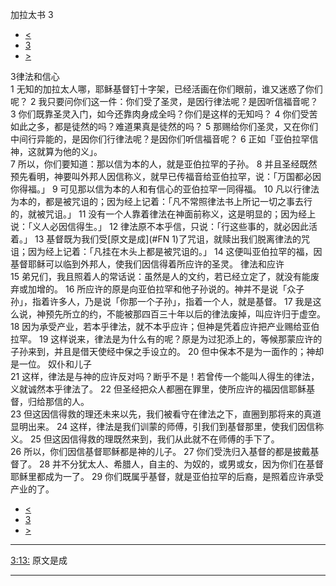 ﻿





 加拉太书 3




* [<](bible/GAL02.md)
* [3](bible/GAL.md)
* [>](bible/GAL04.md)



 
3律法和信心  
1 无知的加拉太人哪，耶稣基督钉十字架，已经活画在你们眼前，谁又迷惑了你们呢？ 
2 我只要问你们这一件：你们受了圣灵，是因行律法呢？是因听信福音呢？ 
3 你们既靠圣灵入门，如今还靠肉身成全吗？你们是这样的无知吗？ 
4 你们受苦如此之多，都是徒然的吗？难道果真是徒然的吗？ 
5 那赐给你们圣灵，又在你们中间行异能的，是因你们行律法呢？是因你们听信福音呢？ 
6 正如「亚伯拉罕信神，这就算为他的义」。  
7 所以，你们要知道：那以信为本的人，就是亚伯拉罕的子孙。 
8 并且圣经既然预先看明，神要叫外邦人因信称义，就早已传福音给亚伯拉罕，说：「万国都必因你得福。」 
9 可见那以信为本的人和有信心的亚伯拉罕一同得福。 
10 凡以行律法为本的，都是被咒诅的；因为经上记着：「凡不常照律法书上所记一切之事去行的，就被咒诅。」 
11 没有一个人靠着律法在神面前称义，这是明显的；因为经上说：「义人必因信得生。」 
12 律法原不本乎信，只说：「行这些事的，就必因此活着。」 
13 基督既为我们受[原文是成](#FN
1)了咒诅，就赎出我们脱离律法的咒诅；因为经上记着：「凡挂在木头上都是被咒诅的。」 
14 这便叫亚伯拉罕的福，因基督耶稣可以临到外邦人，使我们因信得着所应许的圣灵。 律法和应许  
15 弟兄们，我且照着人的常话说：虽然是人的文约，若已经立定了，就没有能废弃或加增的。 
16 所应许的原是向亚伯拉罕和他子孙说的。神并不是说「众子孙」，指着许多人，乃是说「你那一个子孙」，指着一个人，就是基督。 
17 我是这么说，神预先所立的约，不能被那四百三十年以后的律法废掉，叫应许归于虚空。 
18 因为承受产业，若本乎律法，就不本乎应许；但神是凭着应许把产业赐给亚伯拉罕。 
19 这样说来，律法是为什么有的呢？原是为过犯添上的，等候那蒙应许的子孙来到，并且是借天使经中保之手设立的。 
20 但中保本不是为一面作的；神却是一位。 奴仆和儿子  
21 这样，律法是与神的应许反对吗？断乎不是！若曾传一个能叫人得生的律法，义就诚然本乎律法了。 
22 但圣经把众人都圈在罪里，使所应许的福因信耶稣基督，归给那信的人。  
23 但这因信得救的理还未来以先，我们被看守在律法之下，直圈到那将来的真道显明出来。 
24 这样，律法是我们训蒙的师傅，引我们到基督那里，使我们因信称义。 
25 但这因信得救的理既然来到，我们从此就不在师傅的手下了。  
26 所以，你们因信基督耶稣都是神的儿子。 
27 你们受洗归入基督的都是披戴基督了。 
28 并不分犹太人、希腊人，自主的、为奴的，或男或女，因为你们在基督耶稣里都成为一了。 
29 你们既属乎基督，就是亚伯拉罕的后裔，是照着应许承受产业的了。 
* [<](bible/GAL02.md)
* [3](bible/GAL.md)
* [>](bible/GAL04.md)





---


[3:13:](#V13)
原文是成




---









